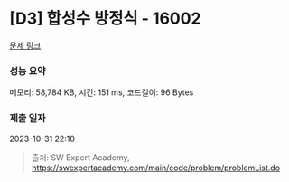 # [D3] 합성수 방정식 - 16002 

[문제 링크](https://swexpertacademy.com/main/code/problem/problemDetail.do?contestProbId=AYYAGCNKPgIDFARc) 

### 성능 요약

메모리: 58,784 KB, 시간: 151 ms, 코드길이: 96 Bytes

### 제출 일자

2023-10-31 22:10



> 출처: SW Expert Academy, https://swexpertacademy.com/main/code/problem/problemList.do